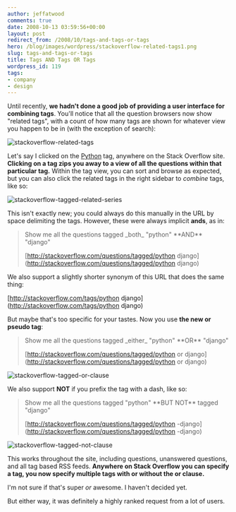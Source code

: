 ```yaml
---
author: jeffatwood
comments: true
date: 2008-10-13 03:59:56+00:00
layout: post
redirect_from: /2008/10/tags-and-tags-or-tags
hero: /blog/images/wordpress/stackoverflow-related-tags1.png
slug: tags-and-tags-or-tags
title: Tags AND Tags OR Tags
wordpress_id: 119
tags:
- company
- design
---
```



Until recently, **we hadn't done a good job of providing a user interface for combining tags**. You'll notice that all the question browsers now show "related tags", with a count of how many tags are shown for whatever view you happen to be in (with the exception of search):



![stackoverflow-related-tags](/blog/images/wordpress/stackoverflow-related-tags1.png)



Let's say I clicked on the [Python](http://stackoverflow.com/questions/tagged/python) tag, anywhere on the Stack Overflow site. **Clicking on a tag zips you away to a view of all the questions within that particular tag.** Within the tag view, you can sort and browse as expected, but you can also click the related tags in the right sidebar to _combine_ tags, like so:



![stackoverflow-tagged-related-series](/blog/images/wordpress/stackoverflow-tagged-related-series.png)



This isn't exactly new; you could always do this manually in the URL by space delimiting the tags. However, these were always implicit **ands**, as in:





<blockquote>
Show me all the questions tagged _both_ "python" **AND** "django"

> 
> 
[http://stackoverflow.com/questions/tagged/python django](http://stackoverflow.com/questions/tagged/python django)
</blockquote>





We also support a slightly shorter synonym of this URL that does the same thing:



[http://stackoverflow.com/tags/python django](http://stackoverflow.com/tags/python django)



But maybe that's too specific for your tastes. Now you use **the new or pseudo tag**:





<blockquote>
Show me all the questions tagged _either_ "python" **OR** "django"

> 
> 
[http://stackoverflow.com/questions/tagged/python or django](http://stackoverflow.com/questions/tagged/python or django)
</blockquote>





![stackoverflow-tagged-or-clause](/blog/images/wordpress/stackoverflow-tagged-or-clause1.png)



We also support **NOT** if you prefix the tag with a dash, like so:





<blockquote>
Show me all the questions tagged "python" **BUT NOT** tagged "django"

> 
> 
[http://stackoverflow.com/questions/tagged/python -django](http://stackoverflow.com/questions/tagged/python -django)
</blockquote>





![stackoverflow-tagged-not-clause](/blog/images/wordpress/stackoverflow-tagged-not-clause.png)



This works throughout the site, including questions, unanswered questions, and all tag based RSS feeds. **Anywhere on Stack Overflow you can specify a tag, you now specify multiple tags with or without the or clause.**



I'm not sure if that's super _or_ awesome. I haven't decided yet.



But either way, it was definitely a highly ranked request from a lot of users.

